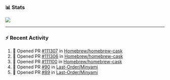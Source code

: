 ### :bar_chart: Stats

<a href="#">
  <img align="center" src="https://github-readme-stats.vercel.app/api?username=tuzi3040&show_icons=true&theme=dark" />
</a>

---

### :zap: Recent Activity

<!--START_SECTION:activity-->
1. 💪 Opened PR [#111307](https://github.com/Homebrew/homebrew-cask/pull/111307) in [Homebrew/homebrew-cask](https://github.com/Homebrew/homebrew-cask)
2. 💪 Opened PR [#111306](https://github.com/Homebrew/homebrew-cask/pull/111306) in [Homebrew/homebrew-cask](https://github.com/Homebrew/homebrew-cask)
3. 💪 Opened PR [#111100](https://github.com/Homebrew/homebrew-cask/pull/111100) in [Homebrew/homebrew-cask](https://github.com/Homebrew/homebrew-cask)
4. 💪 Opened PR [#90](https://github.com/Last-Order/Minyami/pull/90) in [Last-Order/Minyami](https://github.com/Last-Order/Minyami)
5. 💪 Opened PR [#89](https://github.com/Last-Order/Minyami/pull/89) in [Last-Order/Minyami](https://github.com/Last-Order/Minyami)
<!--END_SECTION:activity-->
